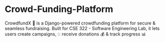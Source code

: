 # Crowd-Funding-Platform

CrowdfundX 🚀 is a Django-powered crowdfunding platform for secure & seamless fundraising. Built for CSE 322 - Software Engineering Lab, it lets users create campaigns, 💡 receive donations 💰 & track progress 📊